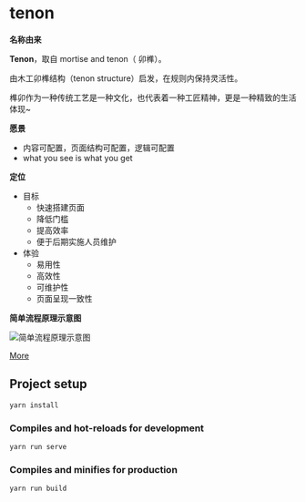 # tenon

**名称由来**

**Tenon**，取自 mortise and tenon（	卯榫）。

由木工卯榫结构（tenon structure）启发，在规则内保持灵活性。

榫卯作为一种传统工艺是一种文化，也代表着一种工匠精神，更是一种精致的生活体现~

**愿景**

- 内容可配置，页面结构可配置，逻辑可配置
- what you see is what you get

**定位**

- 目标
    - 快速搭建页面
    - 降低门槛
    - 提高效率
    - 便于后期实施人员维护
- 体验
    - 易用性
    - 高效性
    - 可维护性
    - 页面呈现一致性

**简单流程原理示意图**

![简单流程原理示意图](https://github.com/wuyaoxing/tenon/blob/master/src/assets/images/sketch-map.png)

[More](https://wuyaoxing.github.io/2019/03/09/%E9%A1%B5%E9%9D%A2%E5%8F%AF%E8%A7%86%E5%8C%96%E6%90%AD%E5%BB%BA%E5%B7%A5%E5%85%B7%20%E2%80%94%E2%80%94%20Tenon/)

## Project setup

```
yarn install
```

### Compiles and hot-reloads for development

```
yarn run serve
```

### Compiles and minifies for production

```
yarn run build
```
